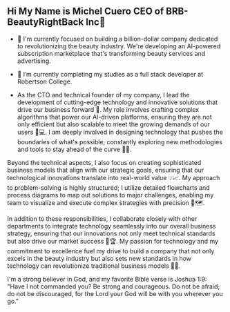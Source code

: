 ## Hi My Name is Michel Cuero CEO of BRB-BeautyRightBack Inc👋

- 🔭 I'm currently focused on building a billion-dollar company dedicated to revolutionizing the beauty industry. We're developing an AI-powered subscription marketplace that's transforming beauty services and advertising.
- 🌱 I’m currently completing my studies as a full stack developer at Robertson College.

- As the CTO and technical founder of my company, I lead the development of cutting-edge technology and innovative solutions that drive our business forward 🚀. My role involves crafting complex algorithms that power our AI-driven platforms, ensuring they are not only efficient but also scalable to meet the growing demands of our users 🧠💻. I am deeply involved in designing technology that pushes the boundaries of what's possible, constantly exploring new methodologies and tools to stay ahead of the curve 🔧✨.

Beyond the technical aspects, I also focus on creating sophisticated business models that align with our strategic goals, ensuring that our technological innovations translate into real-world value 💡📈. My approach to problem-solving is highly structured; I utilize detailed flowcharts and process diagrams to map out solutions to major challenges, enabling my team to visualize and execute complex strategies with precision 🎯🗺️.

In addition to these responsibilities, I collaborate closely with other departments to integrate technology seamlessly into our overall business strategy, ensuring that our innovations not only meet technical standards but also drive our market success 🤝🏆. My passion for technology and my commitment to excellence fuel my drive to build a company that not only excels in the beauty industry but also sets new standards in how technology can revolutionize traditional business models 💪💼.

I'm a strong believer in God, and my favorite Bible verse is Joshua 1:9: "Have I not commanded you? Be strong and courageous. Do not be afraid; do not be discouraged, for the Lord your God will be with you wherever you go."

